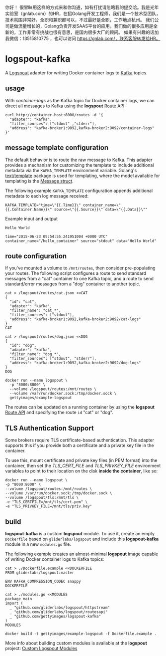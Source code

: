 你好！
很冒昧用这样的方式来和你沟通，如有打扰请忽略我的提交哈。我是光年实验室（gnlab.com）的HR，在招Golang开发工程师，我们是一个技术型团队，技术氛围非常好。全职和兼职都可以，不过最好是全职，工作地点杭州。
我们公司是做流量增长的，Golang负责开发SAAS平台的应用，我们做的很多应用是全新的，工作非常有挑战也很有意思，是国内很多大厂的顾问。
如果有兴趣的话加我微信：13515810775  ，也可以访问 https://gnlab.com/，联系客服转发给HR。
# logspout-kafka

A [Logspout](https://github.com/gliderlabs/logspout) adapter for writing Docker container logs to [Kafka](https://github.com/apache/kafka) topics.

## usage

With *container-logs* as the Kafka topic for Docker container logs, we can direct all messages to Kafka using the **logspout** [Route API](https://github.com/gliderlabs/logspout/tree/master/routesapi):

```
curl http://container-host:8000/routes -d '{
  "adapter": "kafka",
  "filter_sources": ["stdout" ,"stderr"],
  "address": "kafka-broker1:9092,kafka-broker2:9092/container-logs"
}'
```

## message template configuration

The default behavior is to route the raw message to Kafka.  This adapter provides a mechanism for customizing the template to include additional metadata via the `KAFKA_TEMPLATE` environment variable.  Golang's [text/template](http://golang.org/pkg/text/template/) package is used for templating, where the model available for templating is the [Message struct](https://github.com/gliderlabs/logspout/blob/master/router/types.go).

The following example `KAFKA_TEMPLATE` configuration appends additional metadata to each log message received:
```
KAFKA_TEMPLATE="time=\"{{.Time}}\" container_name=\"{{.Container.Name}}\" source=\"{{.Source}}\" data=\"{{.Data}}\""
```

Example input and output
```
Hello World

time="2015-06-23 09:54:55.241951004 +0000 UTC" container_name="/hello_container" source="stdout" data="Hello World"
```

## route configuration

If you've mounted a volume to `/mnt/routes`, then consider pre-populating your routes. The following script configures a route to send standard messages from a "cat" container to one Kafka topic, and a route to send standard/error messages from a "dog" container to another topic.

```
cat > /logspout/routes/cat.json <<CAT
{
  "id": "cat",
  "adapter": "kafka",
  "filter_name": "cat_*",
  "filter_sources": ["stdout"],
  "address": "kafka-broker1:9092,kafka-broker2:9092/cat-logs"
}
CAT

cat > /logspout/routes/dog.json <<DOG
{
  "id": "dog",
  "adapter": "kafka",
  "filter_name": "dog_*",
  "filter_sources": ["stdout", "stderr"],
  "address": "kafka-broker1:9092,kafka-broker2:9092/dog-logs"
}
DOG

docker run --name logspout \
  -p "8000:8000" \
  --volume /logspout/routes:/mnt/routes \
  --volume /var/run/docker.sock:/tmp/docker.sock \
  gettyimages/example-logspout

```

The routes can be updated on a running container by using the **logspout** [Route API](https://github.com/gliderlabs/logspout/tree/master/routesapi) and specifying the route `id` "cat" or "dog".

## TLS Authentication Support
Some brokers require TLS certificate-based authentication.  This adapter supports this if you provide both a certificate and a private key file in the container.  

To use this, mount certificate and private key files (in PEM format) into the container, then set the *TLS_CERT_FILE* and *TLS_PRIVKEY_FILE* environment variables to point to their location on the disk **inside the container**, like so:

```
docker run --name logspout \
-p "8000:8000" \
--volume /logspout/routes:/mnt/routes \
--volume /var/run/docker.sock:/tmp/docker.sock \
--volume /logspout/tls:/mnt/tls \
-e "TLS_CERTFILE=/mnt/tls/cert.pem" \
-e "TLS_PRIVKEY_FILE=/mnt/tls/priv.key"
```
## build

**logspout-kafka** is a custom **logspout** module. To use it, create an empty `Dockerfile` based on `gliderlabs/logspout` and include this **logspout-kafka** module in a new `modules.go` file.

The following example creates an almost-minimal **logspout** image capable of writing Docker container logs to Kafka topics:

```
cat > ./Dockerfile.example <<DOCKERFILE
FROM gliderlabs/logspout:master

ENV KAFKA_COMPRESSION_CODEC snappy
DOCKERFILE

cat > ./modules.go <<MODULES
package main
import (
  _ "github.com/gliderlabs/logspout/httpstream"
  _ "github.com/gliderlabs/logspout/routesapi"
  _ "github.com/gettyimages/logspout-kafka"
)
MODULES

docker build -t gettyimages/example-logspout -f Dockerfile.example .
```

More info about building custom modules is available at the **logspout** project: [Custom Logspout Modules](https://github.com/gliderlabs/logspout/blob/master/custom/README.md)
